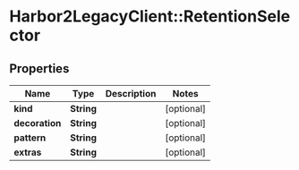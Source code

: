 # Harbor2LegacyClient::RetentionSelector

## Properties
Name | Type | Description | Notes
------------ | ------------- | ------------- | -------------
**kind** | **String** |  | [optional] 
**decoration** | **String** |  | [optional] 
**pattern** | **String** |  | [optional] 
**extras** | **String** |  | [optional] 


